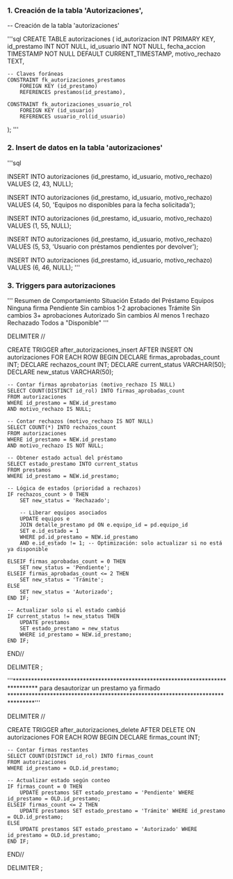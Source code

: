 ### 1. Creación de la tabla 'Autorizaciones',
-- Creación de la tabla 'autorizaciones'

'''sql
CREATE TABLE autorizaciones (
    id_autorizacion INT PRIMARY KEY,
    id_prestamo INT NOT NULL,
    id_usuario INT NOT NULL,
    fecha_accion TIMESTAMP NOT NULL DEFAULT CURRENT_TIMESTAMP,
    motivo_rechazo TEXT,
    
    -- Claves foráneas
    CONSTRAINT fk_autorizaciones_prestamos
        FOREIGN KEY (id_prestamo)
        REFERENCES prestamos(id_prestamo),
        
    CONSTRAINT fk_autorizaciones_usuario_rol
        FOREIGN KEY (id_usuario)
        REFERENCES usuario_rol(id_usuario)
);
'''

### 2. Insert de datos en la tabla 'autorizaciones'

'''sql

INSERT INTO autorizaciones (id_prestamo, id_usuario, motivo_rechazo) 
VALUES (2, 43, NULL);

INSERT INTO autorizaciones (id_prestamo, id_usuario, motivo_rechazo)
VALUES (4, 50, 'Equipos no disponibles para la fecha solicitada');

INSERT INTO autorizaciones (id_prestamo, id_usuario, motivo_rechazo)
VALUES (1, 55, NULL);

INSERT INTO autorizaciones (id_prestamo, id_usuario, motivo_rechazo)
VALUES (5, 53, 'Usuario con préstamos pendientes por devolver');

INSERT INTO autorizaciones (id_prestamo, id_usuario, motivo_rechazo)
VALUES (6, 46, NULL);
'''

### 3. Triggers para autorizaciones

'''
Resumen de Comportamiento
Situación	Estado del Préstamo	Equipos
Ninguna firma	Pendiente	Sin cambios
1-2 aprobaciones	Trámite	Sin cambios
3+ aprobaciones	Autorizado	Sin cambios
Al menos 1 rechazo	Rechazado	Todos a "Disponible"
'''

DELIMITER //

CREATE TRIGGER after_autorizaciones_insert
AFTER INSERT ON autorizaciones
FOR EACH ROW
BEGIN
    DECLARE firmas_aprobadas_count INT;
    DECLARE rechazos_count INT;
    DECLARE current_status VARCHAR(50);
    DECLARE new_status VARCHAR(50);
    
    -- Contar firmas aprobatorias (motivo_rechazo IS NULL)
    SELECT COUNT(DISTINCT id_rol) INTO firmas_aprobadas_count
    FROM autorizaciones
    WHERE id_prestamo = NEW.id_prestamo
    AND motivo_rechazo IS NULL;
    
    -- Contar rechazos (motivo_rechazo IS NOT NULL)
    SELECT COUNT(*) INTO rechazos_count
    FROM autorizaciones
    WHERE id_prestamo = NEW.id_prestamo
    AND motivo_rechazo IS NOT NULL;
    
    -- Obtener estado actual del préstamo
    SELECT estado_prestamo INTO current_status
    FROM prestamos
    WHERE id_prestamo = NEW.id_prestamo;
    
    -- Lógica de estados (prioridad a rechazos)
    IF rechazos_count > 0 THEN
        SET new_status = 'Rechazado';
        
        -- Liberar equipos asociados
        UPDATE equipos e
        JOIN detalle_prestamo pd ON e.equipo_id = pd.equipo_id
        SET e.id_estado = 1
        WHERE pd.id_prestamo = NEW.id_prestamo
        AND e.id_estado != 1; -- Optimización: solo actualizar si no está ya disponible
        
    ELSEIF firmas_aprobadas_count = 0 THEN
        SET new_status = 'Pendiente';
    ELSEIF firmas_aprobadas_count <= 2 THEN
        SET new_status = 'Trámite';
    ELSE
        SET new_status = 'Autorizado';
    END IF;
    
    -- Actualizar solo si el estado cambió
    IF current_status != new_status THEN
        UPDATE prestamos
        SET estado_prestamo = new_status
        WHERE id_prestamo = NEW.id_prestamo;        
    END IF;
END//

DELIMITER ;

'''********************************************************************************
para desautorizar un prestamo ya firmado
********************************************************************************'''

DELIMITER //

CREATE TRIGGER after_autorizaciones_delete
AFTER DELETE ON autorizaciones
FOR EACH ROW
BEGIN
    DECLARE firmas_count INT;
    
    -- Contar firmas restantes
    SELECT COUNT(DISTINCT id_rol) INTO firmas_count
    FROM autorizaciones
    WHERE id_prestamo = OLD.id_prestamo;
    
    -- Actualizar estado según conteo
    IF firmas_count = 0 THEN
        UPDATE prestamos SET estado_prestamo = 'Pendiente' WHERE id_prestamo = OLD.id_prestamo;
    ELSEIF firmas_count <= 2 THEN
        UPDATE prestamos SET estado_prestamo = 'Trámite' WHERE id_prestamo = OLD.id_prestamo;
    ELSE
        UPDATE prestamos SET estado_prestamo = 'Autorizado' WHERE id_prestamo = OLD.id_prestamo;
    END IF;
END//

DELIMITER ;